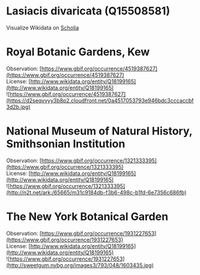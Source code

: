 
Lasiacis divaricata (Q15508581)
===============================
  
Visualize Wikidata on [Scholia](https://scholia.toolforge.org/taxon/Q15508581)
# Royal Botanic Gardens, Kew
  
Observation: [https://www.gbif.org/occurrence/4519387627](https://www.gbif.org/occurrence/4519387627)  
License: [http://www.wikidata.org/entity/Q18199165](http://www.wikidata.org/entity/Q18199165)  
![https://www.gbif.org/occurrence/4519387627](https://d2seqvvyy3b8p2.cloudfront.net/0a4517053793e946bdc3cccaccbf3d2b.jpg)
# National Museum of Natural History, Smithsonian Institution
  
Observation: [https://www.gbif.org/occurrence/1321333395](https://www.gbif.org/occurrence/1321333395)  
License: [http://www.wikidata.org/entity/Q18199165](http://www.wikidata.org/entity/Q18199165)  
![https://www.gbif.org/occurrence/1321333395](http://n2t.net/ark:/65665/m31c9184db-f3b6-498c-b1fd-6e7356c686fb)
# The New York Botanical Garden
  
Observation: [https://www.gbif.org/occurrence/1931227653](https://www.gbif.org/occurrence/1931227653)  
License: [http://www.wikidata.org/entity/Q18199165](http://www.wikidata.org/entity/Q18199165)  
![https://www.gbif.org/occurrence/1931227653](http://sweetgum.nybg.org/images3/793/048/1603435.jpg)